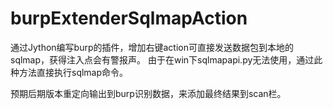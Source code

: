 # burpExtenderSqlmapAction
通过Jython编写burp的插件，增加右键action可直接发送数据包到本地的sqlmap，获得注入点会有警报声。
由于在win下sqlmapapi.py无法使用，通过此种方法直接执行sqlmap命令。

预期后期版本重定向输出到burp识别数据，来添加最终结果到scan栏。
